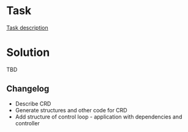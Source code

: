 # Task

[Task description](task.md)

# Solution

TBD

## Changelog

* Describe CRD
* Generate structures and other code for CRD
* Add structure of control loop - application with dependencies and controller